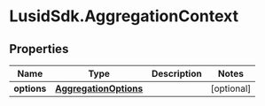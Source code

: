 # LusidSdk.AggregationContext

## Properties
Name | Type | Description | Notes
------------ | ------------- | ------------- | -------------
**options** | [**AggregationOptions**](AggregationOptions.md) |  | [optional] 


